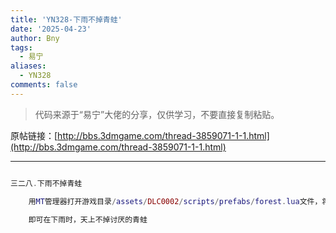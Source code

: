 ```yaml
---
title: 'YN328-下雨不掉青蛙'
date: '2025-04-23'
author: Bny
tags:
  - 易宁
aliases:
  - YN328
comments: false
---
```


> 代码来源于“易宁”大佬的分享，仅供学习，不要直接复制粘贴。

原帖链接：[http://bbs.3dmgame.com/thread-3859071-1-1.html](http://bbs.3dmgame.com/thread-3859071-1-1.html)

---

```lua  

三二八.下雨不掉青蛙	用MT管理器打开游戏目录/assets/DLC0002/scripts/prefabs/forest.lua文件，将inst:AddComponent("frograin")替换为--inst:AddComponent("frograin")	即可在下雨时，天上不掉讨厌的青蛙

```  

